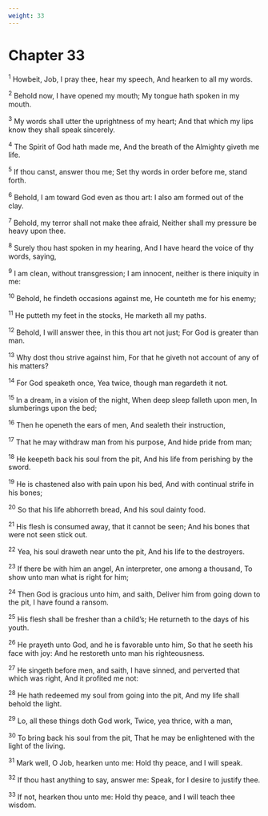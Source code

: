 ```yaml
---
weight: 33
---
```


# Chapter 33

<sup>1</sup> Howbeit, Job, I pray thee, hear my speech, And hearken to all my words. 

<sup>2</sup> Behold now, I have opened my mouth; My tongue hath spoken in my mouth. 

<sup>3</sup> My words shall utter the uprightness of my heart; And that which my lips know they shall speak sincerely. 

<sup>4</sup> The Spirit of God hath made me, And the breath of the Almighty giveth me life. 

<sup>5</sup> If thou canst, answer thou me; Set thy words in order before me, stand forth. 

<sup>6</sup> Behold, I am toward God even as thou art: I also am formed out of the clay. 

<sup>7</sup> Behold, my terror shall not make thee afraid, Neither shall my pressure be heavy upon thee. 

<sup>8</sup> Surely thou hast spoken in my hearing, And I have heard the voice of thy words, saying, 

<sup>9</sup> I am clean, without transgression; I am innocent, neither is there iniquity in me: 

<sup>10</sup> Behold, he findeth occasions against me, He counteth me for his enemy; 

<sup>11</sup> He putteth my feet in the stocks, He marketh all my paths. 

<sup>12</sup> Behold, I will answer thee, in this thou art not just; For God is greater than man. 

<sup>13</sup> Why dost thou strive against him, For that he giveth not account of any of his matters? 

<sup>14</sup> For God speaketh once, Yea twice, though man regardeth it not. 

<sup>15</sup> In a dream, in a vision of the night, When deep sleep falleth upon men, In slumberings upon the bed; 

<sup>16</sup> Then he openeth the ears of men, And sealeth their instruction, 

<sup>17</sup> That he may withdraw man from his purpose, And hide pride from man; 

<sup>18</sup> He keepeth back his soul from the pit, And his life from perishing by the sword. 

<sup>19</sup> He is chastened also with pain upon his bed, And with continual strife in his bones; 

<sup>20</sup> So that his life abhorreth bread, And his soul dainty food. 

<sup>21</sup> His flesh is consumed away, that it cannot be seen; And his bones that were not seen stick out. 

<sup>22</sup> Yea, his soul draweth near unto the pit, And his life to the destroyers. 

<sup>23</sup> If there be with him an angel, An interpreter, one among a thousand, To show unto man what is right for him; 

<sup>24</sup> Then God is gracious unto him, and saith, Deliver him from going down to the pit, I have found a ransom. 

<sup>25</sup> His flesh shall be fresher than a child’s; He returneth to the days of his youth. 

<sup>26</sup> He prayeth unto God, and he is favorable unto him, So that he seeth his face with joy: And he restoreth unto man his righteousness. 

<sup>27</sup> He singeth before men, and saith, I have sinned, and perverted that which was right, And it profited me not: 

<sup>28</sup> He hath redeemed my soul from going into the pit, And my life shall behold the light. 

<sup>29</sup> Lo, all these things doth God work, Twice, yea thrice, with a man, 

<sup>30</sup> To bring back his soul from the pit, That he may be enlightened with the light of the living. 

<sup>31</sup> Mark well, O Job, hearken unto me: Hold thy peace, and I will speak. 

<sup>32</sup> If thou hast anything to say, answer me: Speak, for I desire to justify thee. 

<sup>33</sup> If not, hearken thou unto me: Hold thy peace, and I will teach thee wisdom. 


